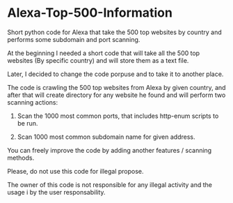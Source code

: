 # Alexa-Top-500-Information
Short python code for Alexa that take the 500 top websites by country and performs some subdomain and port scanning.

At the beginning I needed a short code that will take all the 500 top websites (By specific country) and will store them as a text file.

Later, I decided to change the code porpuse and to take it to another place.

The code is crawling the 500 top websites from Alexa by given country, and after that will create directory for any website he found and will perform two scanning actions:

1. Scan the 1000 most common ports, that includes http-enum scripts to be run.

2. Scan 1000 most common subdomain name for given address.




You can freely improve the code by adding another features / scanning methods.

Please, do not use this code for illegal propose.

The owner of this code is not responsible for any illegal activity and the usage i by the user responsability.
